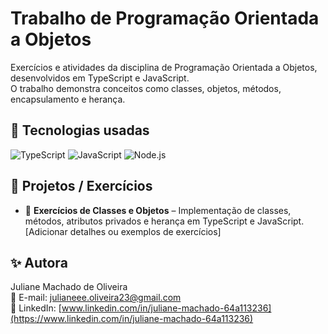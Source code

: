 
# Trabalho de Programação Orientada a Objetos

Exercícios e atividades da disciplina de Programação Orientada a Objetos, desenvolvidos em TypeScript e JavaScript.  
O trabalho demonstra conceitos como classes, objetos, métodos, encapsulamento e herança.

## 🚀 Tecnologias usadas
![TypeScript](https://img.shields.io/badge/TypeScript-3178C6?style=for-the-badge&logo=typescript&logoColor=white)
![JavaScript](https://img.shields.io/badge/JavaScript-F7DF1E?style=for-the-badge&logo=javascript&logoColor=black)
![Node.js](https://img.shields.io/badge/Node.js-339933?style=for-the-badge&logo=node.js&logoColor=white)

## 💼 Projetos / Exercícios

- 🔗 **Exercícios de Classes e Objetos** – Implementação de classes, métodos, atributos privados e herança em TypeScript e JavaScript.  
  [Adicionar detalhes ou exemplos de exercícios]

## ✨ Autora
Juliane Machado de Oliveira  
📧 E-mail: julianeee.oliveira23@gmail.com  
🔗 LinkedIn: [www.linkedin.com/in/juliane-machado-64a113236](https://www.linkedin.com/in/juliane-machado-64a113236)
